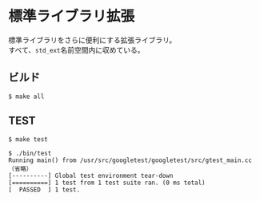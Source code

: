 # 標準ライブラリ拡張

標準ライブラリをさらに便利にする拡張ライブラリ。  
すべて、`std_ext`名前空間内に収めている。

## ビルド

```console
$ make all
```

## TEST

```console
$ make test
```

```console
$ ./bin/test
Running main() from /usr/src/googletest/googletest/src/gtest_main.cc
（省略）
[----------] Global test environment tear-down
[==========] 1 test from 1 test suite ran. (0 ms total)
[  PASSED  ] 1 test.
```
